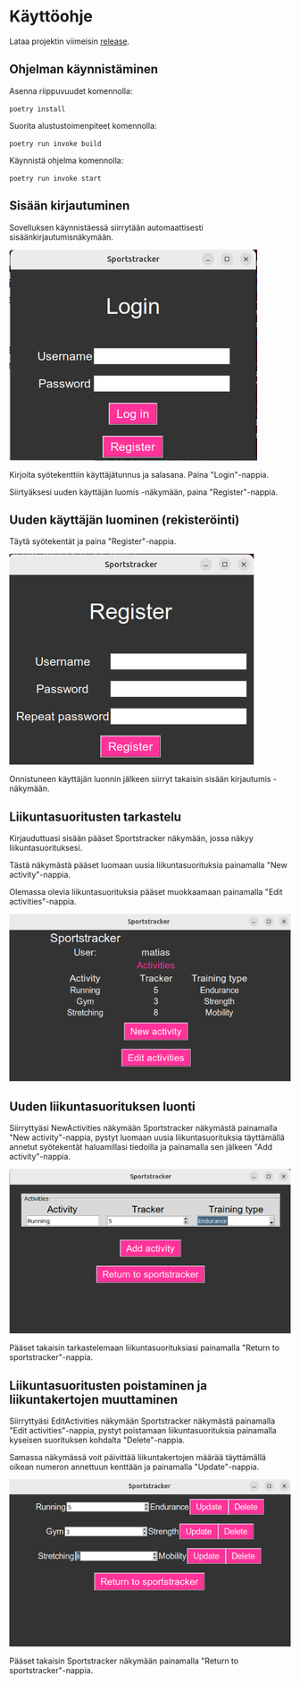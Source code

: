 # Käyttöohje

Lataa projektin viimeisin [release](https://github.com/MatiasS717/ot-harjoitustyo/releases/tag/Viikko6).

## Ohjelman käynnistäminen

Asenna riippuvuudet komennolla:

`poetry install`

Suorita alustustoimenpiteet komennolla:

`poetry run invoke build`

Käynnistä ohjelma komennolla:

`poetry run invoke start`

## Sisään kirjautuminen

Sovelluksen käynnistäessä siirrytään automaattisesti sisäänkirjautumisnäkymään.

![](Kuvat/Login.png)

Kirjoita syötekenttiin käyttäjätunnus ja salasana. Paina "Login"-nappia.

Siirtyäksesi uuden käyttäjän luomis -näkymään, paina "Register"-nappia.

## Uuden käyttäjän luominen (rekisteröinti)

Täytä syötekentät ja paina "Register"-nappia.

![](Kuvat/Register.png)

Onnistuneen käyttäjän luonnin jälkeen siirryt takaisin sisään kirjautumis -näkymään.

## Liikuntasuoritusten tarkastelu

Kirjauduttuasi sisään pääset Sportstracker näkymään, jossa näkyy liikuntasuorituksesi.

Tästä näkymästä pääset luomaan uusia liikuntasuorituksia painamalla "New activity"-nappia.

Olemassa olevia liikuntasuorituksia pääset muokkaamaan painamalla "Edit activities"-nappia.

![](Kuvat/Sportstracker.png)

## Uuden liikuntasuorituksen luonti

Siirryttyäsi NewActivities näkymään Sportstracker näkymästä painamalla "New activity"-nappia, pystyt luomaan uusia liikuntasuorituksia täyttämällä annetut syötekentät haluamillasi tiedoilla ja painamalla sen jälkeen "Add activity"-nappia.

![](Kuvat/NewActivities.png)

Pääset takaisin tarkastelemaan liikuntasuorituksiasi painamalla "Return to sportstracker"-nappia.

## Liikuntasuoritusten poistaminen ja liikuntakertojen muuttaminen

Siirryttyäsi EditActivities näkymään Sportstracker näkymästä painamalla "Edit activities"-nappia, pystyt poistamaan liikuntasuorituksia painamalla kyseisen suorituksen kohdalta "Delete"-nappia.

Samassa näkymässä voit päivittää liikuntakertojen määrää täyttämällä oikean numeron annettuun kenttään ja painamalla "Update"-nappia.

![](Kuvat/EditActivities.png)

Pääset takaisin Sportstracker näkymään painamalla "Return to sportstracker"-nappia.
